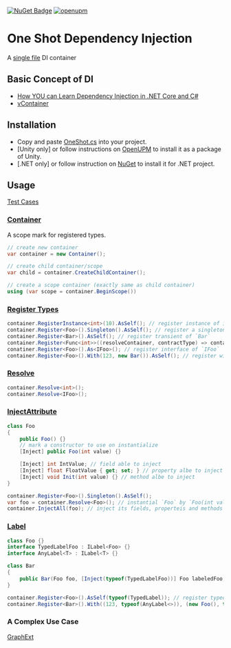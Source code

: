 [![NuGet Badge](https://buildstats.info/nuget/OneShot)](https://www.nuget.org/packages/OneShot/)
[![openupm](https://img.shields.io/npm/v/com.quabug.one-shot-injection?label=openupm&registry_uri=https://package.openupm.com)](https://openupm.com/packages/com.quabug.one-shot-injection/)

# One Shot Dependency Injection
A [single file](Packages/com.quabug.one-shot-injection/OneShot.cs) DI container

## Basic Concept of DI
- [How YOU can Learn Dependency Injection in .NET Core and C#](https://softchris.github.io/pages/dotnet-di.html)
- [vContainer](https://vcontainer.hadashikick.jp/about/what-is-di)

## Installation
- Copy and paste [OneShot.cs](Packages/com.quabug.one-shot-injection/OneShot.cs) into your project.
- [Unity only] or follow instructions on [OpenUPM](https://openupm.com/packages/com.quabug.one-shot-injection) to install it as a package of Unity.
- [.NET only] or follow instruction on [NuGet](https://www.nuget.org/packages/OneShot/) to install it for .NET project.

## Usage
[Test Cases](Test/TestOneShot.cs)

### [Container](Packages/com.quabug.one-shot-injection/OneShot.cs#L32)
A scope mark for registered types.

``` c#
// create new container
var container = new Container();

// create child container/scope
var child = container.CreateChildContainer();

// create a scope container (exactly same as child container)
using (var scope = container.BeginScope())
```

### [Register Types](Packages/com.quabug.one-shot-injection/OneShot.cs#L233)
``` c#
container.RegisterInstance<int>(10).AsSelf(); // register instance of int
container.Register<Foo>().Singleton().AsSelf(); // register a singleton of `Foo`
container.Register<Bar>().AsSelf(); // register transient of `Bar`
container.Register<Func<int>>((resolveContainer, contractType) => container.Resolve<Foo>().GetIntValue).AsSelf(); // register `Func<int>`
conatiner.Register<Foo>().As<IFoo>(); // register interface of `IFoo`
container.Register<Foo>().With(123, new Bar()).AsSelf(); // register with certain instances
```

### [Resolve](Packages/com.quabug.one-shot-injection/OneShot.cs#L182)
``` c#
container.Resolve<int>();
container.Resolve<IFoo>();
```

### [InjectAttribute](Packages/com.quabug.one-shot-injection/OneShot.cs#L39)
``` c#
class Foo
{
    public Foo() {}
    // mark a constructor to use on instantialize
    [Inject] public Foo(int value) {}

    [Inject] int IntValue; // field able to inject
    [Inject] float FloatValue { get; set; } // property albe to inject
    [Inject] void Init(int value) {} // method albe to inject
}

container.Register<Foo>().Singleton().AsSelf();
var foo = container.Resolve<Foo>(); // instantial `Foo` by `Foo(int value)`
container.InjectAll(foo); // inject its fields, properteis and methods
```

### [Label](Packages/com.quabug.one-shot-injection/OneShot.cs#L45)
``` c#
class Foo {}
interface TypedLabelFoo : ILabel<Foo> {}
interface AnyLabel<T> : ILabel<T> {}

class Bar
{
    public Bar(Foo foo, [Inject(typeof(TypedLabelFoo))] Foo labeledFoo, [Inject(AnyLabel<>)] Foo anyLabeledFoo, [Inject(typeof(AnyLabel<>)] int anyLabeledInt) {}
}

container.Register<Foo>().AsSelf(typeof(TypedLabel)); // register typed label foo
container.Register<Bar>().With((123, typeof(AnyLabel<>)), (new Foo(), typeof(AnyLabel<>))).AsSelf(); // register additional-labeled instances
```

### A Complex Use Case
[GraphExt](https://github.com/quabug/GraphExt/tree/main/Packages/com.quabug.graph-ext/DI)
